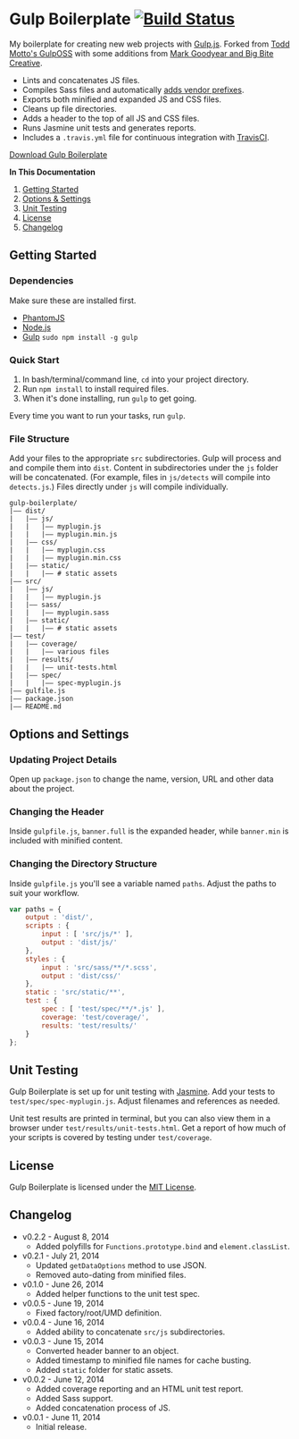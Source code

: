# Gulp Boilerplate [![Build Status](https://travis-ci.org/cferdinandi/gulp-boilerplate.svg)](https://travis-ci.org/cferdinandi/gulp-boilerplate)

My boilerplate for creating new web projects with [Gulp.js](http://gulpjs.com/). Forked from [Todd Motto's GulpOSS](https://github.com/toddmotto/gulp-oss) with some additions from [Mark Goodyear and Big Bite Creative](https://github.com/bigbitecreative/base).

* Lints and concatenates JS files.
* Compiles Sass files and automatically [adds vendor prefixes](https://github.com/ai/autoprefixer).
* Exports both minified and expanded JS and CSS files.
* Cleans up file directories.
* Adds a header to the top of all JS and CSS files.
* Runs Jasmine unit tests and generates reports.
* Includes a `.travis.yml` file for continuous integration with [TravisCI](https://travis-ci.org).

[Download Gulp Boilerplate](https://github.com/cferdinandi/gulp-boilerplate/archive/master.zip)

**In This Documentation**

1. [Getting Started](#getting-started)
2. [Options & Settings](#options-and-settings)
3. [Unit Testing](#unit-testing)
3. [License](#license)
4. [Changelog](#changelog)

## Getting Started

### Dependencies
Make sure these are installed first.

* [PhantomJS](http://phantomjs.org)
* [Node.js](http://nodejs.org)
* [Gulp](http://gulpjs.com) `sudo npm install -g gulp`

### Quick Start

1. In bash/terminal/command line, `cd` into your project directory.
2. Run `npm install` to install required files.
3. When it's done installing, run `gulp` to get going.

Every time you want to run your tasks, run `gulp`.

### File Structure

Add your files to the appropriate `src` subdirectories. Gulp will process and and compile them into `dist`. Content in subdirectories under the `js` folder will be concatenated. (For example, files in `js/detects` will compile into `detects.js`.) Files directly under `js` will compile individually.

```
gulp-boilerplate/
|—— dist/
|   |—— js/
|   |   |—— myplugin.js
|   |   |—— myplugin.min.js
|   |—— css/
|   |   |—— myplugin.css
|   |   |—— myplugin.min.css
|   |—— static/
|   |   |—— # static assets
|—— src/
|   |—— js/
|   |   |—— myplugin.js
|   |—— sass/
|   |   |—— myplugin.sass
|   |—— static/
|   |   |—— # static assets
|—— test/
|   |—— coverage/
|   |   |—— various files
|   |—— results/
|   |   |—— unit-tests.html
|   |—— spec/
|   |   |—— spec-myplugin.js
|—— gulfile.js
|—— package.json
|—— README.md
```



## Options and Settings

### Updating Project Details
Open up `package.json` to change the name, version, URL and other data about the project.

### Changing the Header
Inside `gulpfile.js`, `banner.full` is the expanded header, while `banner.min` is included with minified content.

### Changing the Directory Structure
Inside `gulpfile.js` you'll see a variable named `paths`. Adjust the paths to suit your workflow.

```js
var paths = {
	output : 'dist/',
	scripts : {
		input : [ 'src/js/*' ],
		output : 'dist/js/'
	},
	styles : {
		input : 'src/sass/**/*.scss',
		output : 'dist/css/'
	},
	static : 'src/static/**',
	test : {
		spec : [ 'test/spec/**/*.js' ],
		coverage: 'test/coverage/',
		results: 'test/results/'
	}
};
```


## Unit Testing

Gulp Boilerplate is set up for unit testing with [Jasmine](http://jasmine.github.io/2.0/introduction.html). Add your tests to `test/spec/spec-myplugin.js`. Adjust filenames and references as needed.

Unit test results are printed in terminal, but you can also view them in a browser under `test/results/unit-tests.html`. Get a report of how much of your scripts is covered by testing under `test/coverage`.


## License

Gulp Boilerplate is licensed under the [MIT License](http://gomakethings.com/mit/).



## Changelog

* v0.2.2 - August 8, 2014
	* Added polyfills for `Functions.prototype.bind` and `element.classList`.
* v0.2.1 - July 21, 2014
	* Updated `getDataOptions` method to use JSON.
	* Removed auto-dating from minified files.
* v0.1.0 - June 26, 2014
	* Added helper functions to the unit test spec.
* v0.0.5 - June 19, 2014
	* Fixed factory/root/UMD definition.
* v0.0.4 - June 16, 2014
	* Added ability to concatenate `src/js` subdirectories.
* v0.0.3 - June 15, 2014
	* Converted header banner to an object.
	* Added timestamp to minified file names for cache busting.
	* Added `static` folder for static assets.
* v0.0.2 - June 12, 2014
	* Added coverage reporting and an HTML unit test report.
	* Added Sass support.
	* Added concatenation process of JS.
* v0.0.1 - June 11, 2014
	* Initial release.
